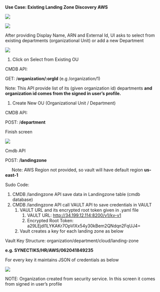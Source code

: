 ﻿**Use Case:  Existing Landing Zone Discovery AWS**

![](Aspose.Words.24f46fa6-f3a9-4c4e-83c8-c86519f57e71.001.png)

![](Aspose.Words.24f46fa6-f3a9-4c4e-83c8-c86519f57e71.002.png)



After providing Display Name, ARN and External Id, UI asks to select from existing departments (organizational Unit) or add a new Department

![](Aspose.Words.24f46fa6-f3a9-4c4e-83c8-c86519f57e71.003.png)

1. Click on Select from Existing OU

CMDB API: 

GET:  /**organization/:orgId** (e.g /organization/1)

Note: This API provide list of its (given organization id) departments **and organization id comes from the signed in user’s profile.** 

1. Create New OU (Organizational Unit / Department)

CMDB API: 

POST:  /**department**

Finish screen

![](Aspose.Words.24f46fa6-f3a9-4c4e-83c8-c86519f57e71.004.png)

Cmdb API

POST:  /**landingzone**

`	`Note: AWS Region not provided, so vault will have default region **us-east-1** 

Sudo Code:

1. CMDB /landingzone API save data in Landingzone table (cmdb database)
1. CMDB /landingzone API call VAULT API to save credentials in VAULT
   1. VAULT URL and its encrypted root token given in .yaml file
      1. VAULT URL: <http://34.199.12.114:8200/v1/kv-v1>	
      1. Encrypted Root Token: a29LEjdI1LYKAKr7OpVlXx54y30kBem2QNdqn2FqUJ4=
   1. Vault creates a key for each landing zone as below

Vault Key Structure: organization/department/cloud/landing-zone

**e.g. 		SYNECTIKS/HR/AWS/062041849235**

For every key it maintains JSON of credentials as below

![](Aspose.Words.24f46fa6-f3a9-4c4e-83c8-c86519f57e71.005.png)

NOTE: Organization created from security service. In this screen it comes from signed in user’s profile

